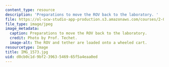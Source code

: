 ```yaml
---
content_type: resource
description: 'Preparations to move the ROV back to the laboratory. '
file: https://ol-ocw-studio-app-production.s3.amazonaws.com/courses/2-011-introduction-to-ocean-science-and-engineering-spring-2006/d0cb0c1d9bf23963546965f5a4eaa0ed_IMG_1573.jpg
file_type: image/jpeg
image_metadata:
  caption: Preparations to move the ROV back to the laboratory.
  credit: Photo by Prof. Techet.
  image-alt: The ROV and tether are loaded onto a wheeled cart.
resourcetype: Image
title: IMG_1573.jpg
uid: d0cb0c1d-9bf2-3963-5469-65f5a4eaa0ed
---
```

